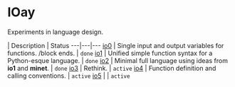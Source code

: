 # IOay
Experiments in language design.

 | Description | Status
---|---|---
[io0](io0.md) | Single input and output variables for functions. /block ends. | `done`
[io1](io1.md) | Unified simple function syntax for a Python-esque language. | `done`
[io2](io2.md) | Minimal full language using ideas from **io1** and **minet**. | `done`
[io3](io3.md) | Rethink. | `active`
[io4](io4.md) | Function definition and calling conventions. | `active`
[io5](io5.md) | | `active`
